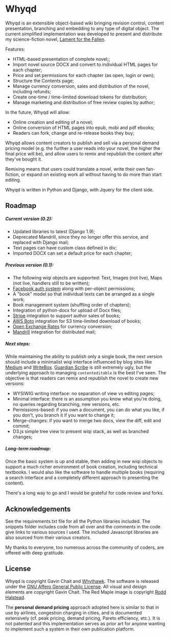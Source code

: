 Whyqd
=====

Whyqd is an extensible object-based wiki bringing revision control, content presentation, branching and embedding to any type of digital object. The current simplified implementation was developed to present and distribute my science-fiction novel, [Lament for the Fallen](https://lamentforthefallen.com).

Features:

- HTML-based presentation of complete novel;;
- Import novel source DOCX and convert to individual HTML pages for each chapter;
- Price and set permissions for each chapter (as open, login or own);
- Structure the Contents page;
- Manage currency conversion, sales and distribution of the novel, including refunds;
- Create one-time / time-limited download tokens for distribution;
- Manage marketing and distribution of free review copies by author;

In the future, Whyqd will allow:

- Online creation and editing of a novel;
- Online conversion of HTML pages into epub, mobi and pdf ebooks;
- Readers can fork, change and re-release books they buy;

Whyqd allows content creators to publish and sell via a personal demand pricing model (e.g. the further a user reads into your novel, the higher the final price will be), and allow users to remix and republish the content after they've bought it.

Remixing means that users could translate a novel, write their own fan-fiction, or expand on existing work all without having to do more than start editing.

Whyqd is written in Python and Django, with Jquery for the client side.

Roadmap
-------

##### Current version (0.2):

- Updated libraries to latest (Django 1.9);
- Deprecated Mandrill, since they no longer offer this service, and replaced with Django mail;
- Text pages can have custom class defined in div;
- Imported DOCX can set a default price for each chapter;

##### Previous version (0.1):

- The following wiqi objects are supported: Text, Images (not live), Maps (not live, handlers still to be written);
- [Facebook auth system](https://github.com/tschellenbach/Django-facebook) along with per-object permissions;
- A "book" model so that individual texts can be arranged as a single work;
- Book management system (shuffling order of chapters);
- Integration of python-docx for upload of Docx files;
- [Stripe](https://stripe.com/gb) integration to support author sales of books;
- [AWS Boto](https://github.com/boto/boto) integration for S3 time-limited download of books;
- [Open Exchange Rates](https://openexchangerates.org/) for currency conversion;
- [Mandrill](https://mandrill.com/) integration for distributed mail;

##### Next steps:

While maintaining the ability to publish only a single book, the next version should include a minimalist wiqi interface influenced by blog sites like [Medium](http://medium.com) and [WriteBox](http://writeboxapps.com/). [Guardian Scribe](https://github.com/guardian/scribe) is still extremely ugly, but the underlying approach to managing `contenteditable` is the best I've seen. The objective is that readers can remix and republish the novel to create new versions:

- WYSIWIG writing interface: no separation of view vs editing pages;
- Minimal interface: there is an assumption you know what you're doing, no queries regarding branching, new versions, etc.
- Permissions-based: if you own a document, you can do what you like, if you don't, you branch it if you want to change it;
- Merge-changes: if you want to merge two docs, view the diff, edit and commit;
- D3.js simple tree view to present wiqi stack, as well as branched changes;

##### Long-term roadmap:

Once the basic system is up and stable, then adding in new wiqi objects to support a much richer environment of book creation, including technical textbooks. I would also like the software to handle multiple books (requiring a search interface and a completely different approach to presenting the content).

There's a long way to go and I would be grateful for code review and forks.

Acknowledgements
----------------

See the requirements.txt file for all the Python libraries included. The snippets folder includes code from all over and the comments in the code give links to various sources I used. The included Javascript libraries are also sourced from their various creators.

My thanks to everyone, too numerous across the community of coders, are offered with deep gratitude.

License
-------

Whyqd is copyright Gavin Chait and [Whythawk](http://www.whythawk.com). The software is released under the [GNU Affero General Public License](http://www.gnu.org/licenses/agpl-3.0.html). All visual and design elements are copyright Gavin Chait. The Red Maple image is copyright [Rodd Halstead](http://www.gettyimages.co.uk/detail/photo/red-maple-fruit-samara-royalty-free-image/89736283).

The **personal demand pricing** approach adopted here is similar to that in use by airlines, congestion charging in cities, and is documented extensively (cf. peak pricing, demand pricing, Pareto efficiency, etc.). It is not patented and this implementation serves as prior art for anyone wanting to implement such a system in their own publication platform.